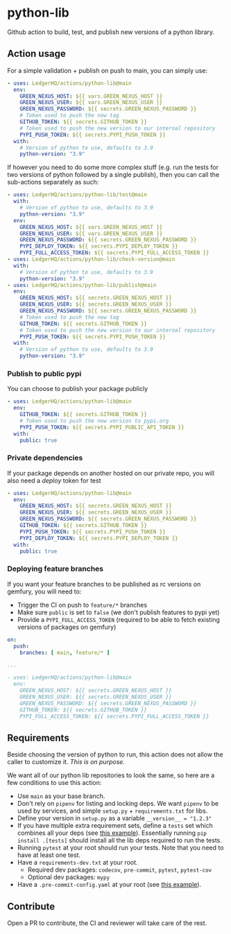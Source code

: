 # python-lib

Github action to build, test, and publish new versions of a python library.

## Action usage

For a simple validation + publish on push to main, you can simply use:

```yaml
- uses: LedgerHQ/actions/python-lib@main
  env:
    GREEN_NEXUS_HOST: ${{ vars.GREEN_NEXUS_HOST }}
    GREEN_NEXUS_USER: ${{ vars.GREEN_NEXUS_USER }}
    GREEN_NEXUS_PASSWORD: ${{ secrets.GREEN_NEXUS_PASSWORD }}
    # Token used to push the new tag
    GITHUB_TOKEN: ${{ secrets.GITHUB_TOKEN }}
    # Token used to push the new version to our internal repository
    PYPI_PUSH_TOKEN: ${{ secrets.PYPI_PUSH_TOKEN }}
  with:
    # Version of python to use, defaults to 3.9
    python-version: "3.9"
```

If however you need to do some more complex stuff (e.g. run the tests
for two versions of python followed by a single publish), then you can
call the sub-actions separately as such:

```yaml
- uses: LedgerHQ/actions/python-lib/test@main
  with:
    # Version of python to use, defaults to 3.9
    python-version: "3.9"
  env:
    GREEN_NEXUS_HOST: ${{ vars.GREEN_NEXUS_HOST }}
    GREEN_NEXUS_USER: ${{ vars.GREEN_NEXUS_USER }}
    GREEN_NEXUS_PASSWORD: ${{ secrets.GREEN_NEXUS_PASSWORD }}
    PYPI_DEPLOY_TOKEN: ${{ secrets.PYPI_DEPLOY_TOKEN }}
    PYPI_FULL_ACCESS_TOKEN: ${{ secrets.PYPI_FULL_ACCESS_TOKEN }}
- uses: LedgerHQ/actions/python-lib/check-version@main
  with:
    # Version of python to use, defaults to 3.9
    python-version: "3.9"
- uses: LedgerHQ/actions/python-lib/publish@main
  env:
    GREEN_NEXUS_HOST: ${{ secrets.GREEN_NEXUS_HOST }}
    GREEN_NEXUS_USER: ${{ secrets.GREEN_NEXUS_USER }}
    GREEN_NEXUS_PASSWORD: ${{ secrets.GREEN_NEXUS_PASSWORD }}
    # Token used to push the new tag
    GITHUB_TOKEN: ${{ secrets.GITHUB_TOKEN }}
    # Token used to push the new version to our internal repository
    PYPI_PUSH_TOKEN: ${{ secrets.PYPI_PUSH_TOKEN }}
  with:
    # Version of python to use, defaults to 3.9
    python-version: "3.9"
```

### Publish to public pypi

You can choose to publish your package publicly

```yaml
- uses: LedgerHQ/actions/python-lib@main
  env:
    GITHUB_TOKEN: ${{ secrets.GITHUB_TOKEN }}
    # Token used to push the new version to pypi.org
    PYPI_PUSH_TOKEN: ${{ secrets.PYPI_PUBLIC_API_TOKEN }}
  with:
    public: true
```

### Private dependencies

If your package depends on another hosted on our private repo, you will also
need a *deploy* token for test

```yaml
- uses: LedgerHQ/actions/python-lib@main
  env:
    GREEN_NEXUS_HOST: ${{ secrets.GREEN_NEXUS_HOST }}
    GREEN_NEXUS_USER: ${{ secrets.GREEN_NEXUS_USER }}
    GREEN_NEXUS_PASSWORD: ${{ secrets.GREEN_NEXUS_PASSWORD }}
    GITHUB_TOKEN: ${{ secrets.GITHUB_TOKEN }}
    PYPI_PUSH_TOKEN: ${{ secrets.PYPI_PUSH_TOKEN }}
    PYPI_DEPLOY_TOKEN: ${{ secrets.PYPI_DEPLOY_TOKEN }}
  with:
    public: true
```

### Deploying feature branches

If you want your feature branches to be published as rc versions on gemfury,
you will need to:

- Trigger the CI on push to `feature/*` branches
- Make sure `public` is set to `false` (we don't publish features to pypi yet)
- Provide a `PYPI_FULL_ACCESS_TOKEN` (required to be able to fetch
existing versions of packages on gemfury)

```yaml
on:
  push:
    branches: [ main, feature/* ]

...

- uses: LedgerHQ/actions/python-lib@main
  env:
    GREEN_NEXUS_HOST: ${{ secrets.GREEN_NEXUS_HOST }}
    GREEN_NEXUS_USER: ${{ secrets.GREEN_NEXUS_USER }}
    GREEN_NEXUS_PASSWORD: ${{ secrets.GREEN_NEXUS_PASSWORD }}
    GITHUB_TOKEN: ${{ secrets.GITHUB_TOKEN }}
    PYPI_FULL_ACCESS_TOKEN: ${{ secrets.PYPI_FULL_ACCESS_TOKEN }}
```

## Requirements

Beside choosing the version of python to run, this action does not allow the
caller to customize it. *This is on purpose.*

We want all of our python lib repositories to look the same, so here are
a few conditions to use this action:

- Use `main` as your base branch.
- Don't rely on `pipenv` for listing and locking deps. We want `pipenv` to
be used by services, and simple `setup.py` + `requirements.txt` for libs.
- Define your version in `setup.py` as a variable `__version__ = "1.2.3"`
- If you have multiple extra requirement sets, define a `tests` set which
combines all your deps (see [this example](https://github.com/LedgerHQ/python-ledgercommon/blob/main/setup.py#L35)).
Essentially running `pip install .[tests]` should install all the lib deps
required to run the tests.
- Running `pytest` at your root should run your tests. Note that you need
to have at least one test.
- Have a `requirements-dev.txt` at your root.
  - Required dev packages: `codecov`, `pre-commit`, `pytest`, `pytest-cov`
  - Optional dev packages: `mypy`
- Have a `.pre-commit-config.yaml` at your root (see [this example](https://github.com/LedgerHQ/python-ledgercommon/blob/main/.pre-commit-config.yaml)).

## Contribute

Open a PR to contribute, the CI and reviewer will take care of the rest.
